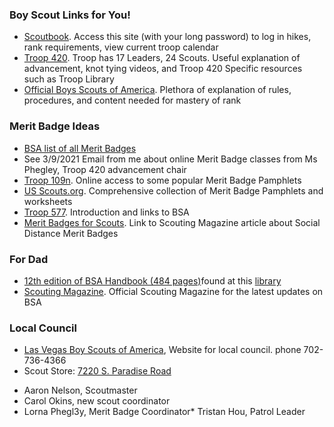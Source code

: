 
### Boy Scout Links for You!

- [Scoutbook](https://scoutbook.scouting.org/).  Access this site (with your long password) to log in hikes, rank requirements, view current troop calendar 
- [Troop 420](https://www.hendersontroop420.com).  Troop has 17 Leaders, 24 Scouts.  Useful explanation of advancement, knot tying videos, and Troop 420 Specific resources such as Troop Library
- [Official Boys Scouts of America](https://www.scouting.org).  Plethora of explanation of rules, procedures, and content needed for mastery of rank

### Merit Badge Ideas
- [BSA list of all Merit Badges](https://www.scouting.org/programs/scouts-bsa/advancement-and-awards/merit-badges/-)
- See 3/9/2021 Email from me about online Merit Badge classes from Ms Phegley, Troop 420 advancement chair
- [Troop 109n](https://www.troop109nj.com/merit-badge-library/). Online access to some popular Merit Badge Pamphlets
- [US Scouts.org](http://usscouts.org/mb/worksheets/list.asp).  Comprehensive collection of Merit Badge Pamphlets and worksheets
- [Troop 577](https://troop577wichita.weebly.com/- ). Introduction and links to BSA
- [Merit Badges for Scouts](https://blog.scoutingmagazine.org/2020/03/20/merit-badges-for-social-distancing). Link to Scouting Magazine article about Social Distance Merit Badges

### For Dad

- [12th edition of BSA Handbook (484 pages)](https://app.box.com/s/jh6w0v5yz4e1rl1nr1zg-)found at this [library](https://troop501.net/library/)
- [Scouting Magazine](https://scoutingmagazine.org/).  Official Scouting Magazine for the latest updates on BSA 

### Local Council 
- [Las Vegas Boy Scouts of America](https://lvacbsa.org/), Website for local council. phone 702-736-4366
- Scout Store: [7220 S. Paradise Road](https://lvacbsa.org/trading-post/)
 

* Aaron Nelson, Scoutmaster
* Carol Okins, new scout coordinator
* Lorna Phegl3y, Merit Badge Coordinator* Tristan Hou, Patrol Leader




